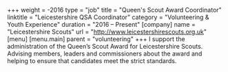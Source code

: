 +++
weight = -2016
type = "job"
title = "Queen's Scout Award Coordinator"
linktitle = "Leicestershire QSA Coordinator"
category = "Volunteering & Youth Experience"
duration = "2016 – Present"
[company]
  name = "Leicestershire Scouts"
  url = "http://www.leicestershirescouts.org.uk"
[menu]
  [menu.main]
    parent = "volunteering"
+++
I support the administration of the Queen’s Scout Award for Leicestershire Scouts. Advising members, leaders and commissioners about the award and helping to ensure that candidates meet the strict standards.
